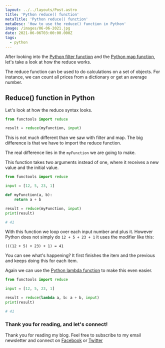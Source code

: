 ```yaml
---
layout: ../../layouts/Post.astro
title: 'Python reduce() function'
metaTitle: 'Python reduce() function'
metaDesc: 'How to use the reduce() function in Python'
image: /images/06-06-2021.jpg
date: 2021-06-06T03:00:00.000Z
tags:
  - python
---
```


After looking into the [Python filter function](https://daily-dev-tips.com/posts/python-filter-function/) and the [Python map function](https://daily-dev-tips.com/posts/python-filter-function/), let's take a look at how the reduce works.

The reduce function can be used to do calculations on a set of objects.
For instance, we can count all prices from a dictionary or get an average number.

## Reduce() function in Python

Let's look at how the reduce syntax looks.

```python
from functools import reduce

result = reduce(myFunction, input)
```

This is not much different than we saw with filter and map. The big difference is that we have to import the reduce function.

The real difference lies in the `myFunction` we are going to make.

This function takes two arguments instead of one, where it receives a new value and the initial value.

```python
from functools import reduce

input = [12, 5, 23, 1]

def myFunction(a, b):
    return a + b

result = reduce(myFunction, input)
print(result)

# 41
```

With this function we loop over each input number and plus it. However Python does not simply do `12 + 5 + 23 + 1` it uses the modifier like this:

```
(((12 + 5) + 23) + 1) = 41
```

You can see what's happening? It first finishes the item and the previous and keeps doing this for each item.

Again we can use the [Python lambda function](https://daily-dev-tips.com/posts/python-lambda-functions/) to make this even easier.

```python
from functools import reduce

input = [12, 5, 23, 1]

result = reduce(lambda a, b: a + b, input)
print(result)

# 41
```

### Thank you for reading, and let's connect!

Thank you for reading my blog. Feel free to subscribe to my email newsletter and connect on [Facebook](https://www.facebook.com/DailyDevTipsBlog) or [Twitter](https://twitter.com/DailyDevTips1)
